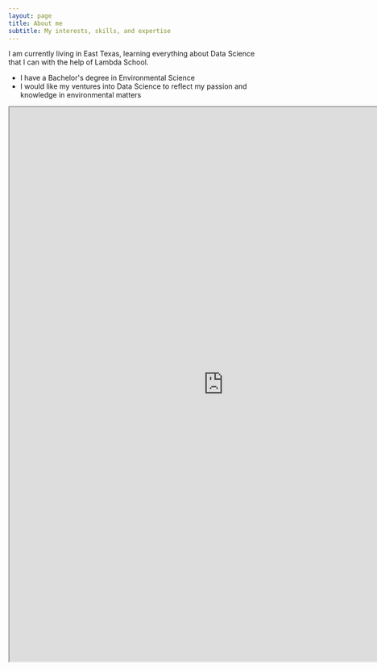 ```yaml
---
layout: page
title: About me
subtitle: My interests, skills, and expertise
---
```


I am currently living in East Texas, learning everything about Data Science that I can with the help of Lambda School.

- I have a Bachelor's degree in Environmental Science
- I would like my ventures into Data Science to reflect my passion and knowledge in environmental matters

<iframe src="https://resume.creddle.io/embed/7rdtgtvrzqa"
  width="850" height="1100" seamless></iframe> 

